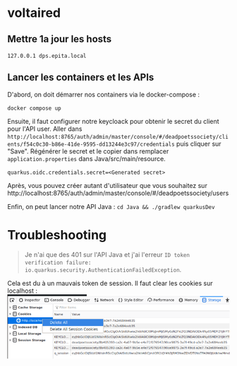 # voltaired
## Mettre 1a jour les hosts
``` 
127.0.0.1 dps.epita.local
```

## Lancer les containers et les APIs

D'abord, on doit démarrer nos containers via le docker-compose :
```shell
docker compose up
```

Ensuite, il faut configurer notre keycloack pour obtenir le secret du client pour l'API user.
Aller dans `http://localhost:8765/auth/admin/master/console/#/deadpoetssociety/clients/f54c0c30-b86e-41de-9595-dd13244e3c97/credentials` puis
cliquer sur "Save". Régénérer le secret et le copier dans remplacer `application.properties` dans Java/src/main/resource.

```
quarkus.oidc.credentials.secret=<Generated secret>
```

Après, vous pouvez créer autant d'utilisateur que vous souhaitez sur http://localhost:8765/auth/admin/master/console/#/deadpoetssociety/users

Enfin, on peut lancer notre API Java : `cd Java && ./gradlew quarkusDev`

# Troubleshooting
> Je n'ai que des 401 sur l'API Java et j'ai l'erreur `ID token verification failure: io.quarkus.security.AuthenticationFailedException`.

Cela est du à un mauvais token de session. Il faut clear les cookies sur localhost : ![img.png](img.png)
